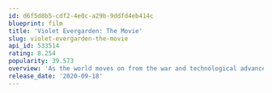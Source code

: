 ```yaml
---
id: d6f5d8b5-cdf2-4e0c-a29b-9ddfd4eb414c
blueprint: film
title: 'Violet Evergarden: The Movie'
slug: violet-evergarden-the-movie
api_id: 533514
rating: 8.254
popularity: 39.573
overview: 'As the world moves on from the war and technological advances bring changes to her life, Violet still hopes to see her lost commanding officer again.'
release_date: '2020-09-18'
---
```

